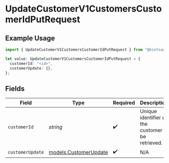 # UpdateCustomerV1CustomersCustomerIdPutRequest

## Example Usage

```typescript
import { UpdateCustomerV1CustomersCustomerIdPutRequest } from "@kintsugi-tax/tax-platform-sdk/models/operations";

let value: UpdateCustomerV1CustomersCustomerIdPutRequest = {
  customerId: "<id>",
  customerUpdate: {},
};
```

## Fields

| Field                                                   | Type                                                    | Required                                                | Description                                             |
| ------------------------------------------------------- | ------------------------------------------------------- | ------------------------------------------------------- | ------------------------------------------------------- |
| `customerId`                                            | *string*                                                | :heavy_check_mark:                                      | Unique identifier of the customer to be retrieved.      |
| `customerUpdate`                                        | [models.CustomerUpdate](../../models/customerupdate.md) | :heavy_check_mark:                                      | N/A                                                     |